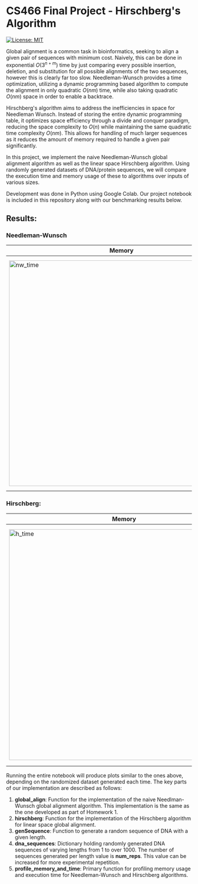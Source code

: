 # CS466 Final Project - Hirschberg's Algorithm

[![License: MIT](https://img.shields.io/badge/License-MIT-yellow.svg)](https://opensource.org/licenses/MIT)

Global alignment is a common task in bioinformatics, seeking to align a given pair of sequences with minimum cost. Naively, this can be done in exponential $O(3^{n+m})$ time by just comparing every possible insertion, deletion, and substitution for all possible alignments of the two sequences, however this is clearly far too slow. Needleman-Wunsch provides a time optimization, utilizing a dynamic programming based algorithm to compute the alignment in only quadratic $O(nm)$ time, while also taking quadratic $O(nm)$ space in order to enable a backtrace.

Hirschberg's algorithm aims to address the inefficiencies in space for Needleman Wunsch. Instead of storing the entire dynamic programming table, it optimizes space efficiency through a divide and conquer paradigm, reducing the space complexity to $O(n)$ while maintaining the same quadratic time complexity $O(nm)$. This allows for handling of much larger sequences as it reduces the amount of memory required to handle a given pair significantly.

In this project, we implement the naive Needleman-Wunsch global alignment algorithm as well as the linear space Hirschberg algorithm. Using randomly generated datasets of DNA/protein sequences, we will compare the execution time and memory usage of these to algorithms over inputs of various sizes. 

Development was done in Python using Google Colab. Our project notebook is included in this repository along with our benchmarking results below. 

## Results:

### Needleman-Wunsch
| Memory | Time |
| ------ | ---- |
| <img width="610" alt="nw_time" src="https://github.com/annabellej/cs466_hirschberg/assets/39597635/56bebac8-3cfe-42a0-a70a-c2c3cc5a99e6"> | <img width="629" alt="nw_mem" src="https://github.com/annabellej/cs466_hirschberg/assets/39597635/317cde54-ab14-41c4-81d6-f4eeeb59ffab"> |

### Hirschberg:
| Memory | Time |
| ------ | ---- |
| <img width="624" alt="h_time" src="https://github.com/annabellej/cs466_hirschberg/assets/39597635/1b99ddd4-63b6-45ae-8231-4b24f66237fa"> | <img width="647" alt="h_mem" src="https://github.com/annabellej/cs466_hirschberg/assets/39597635/72924a46-d2b1-4b27-8b0f-eb23c315aac8"> |

Running the entire notebook will produce plots similar to the ones above, depending on the randomized dataset generated each time. The key parts of our implementation are described as follows:
1. **global_align**: Function for the implementation of the naive Needlman-Wunsch global alignment algorithm. This implementation is the same as the one developed as part of Homework 1.
2. **hirschberg**: Function for the implementation of the Hirschberg algorithm for linear space global alignment.
3. **genSequence**: Function to generate a random sequence of DNA with a given length.
4. **dna_sequences**: Dictionary holding randomly generated DNA sequences of varying lengths from 1 to over 1000. The number of sequences generated per length value is **num_reps**. This value can be increased for more experimental repetition.
5. **profile_memory_and_time**: Primary function for profiling memory usage and execution time for Needleman-Wunsch and Hirschberg algorithms.

